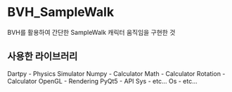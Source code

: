 # BVH_SampleWalk

BVH를 활용하여 간단한 SampleWalk 캐릭터 움직임을 구현한 것

## 사용한 라이브러리
Dartpy - Physics Simulator
Numpy - Calculator
Math - Calculator
Rotation - Calculator
OpenGL - Rendering
PyQt5 - API
Sys - etc...
Os - etc...
